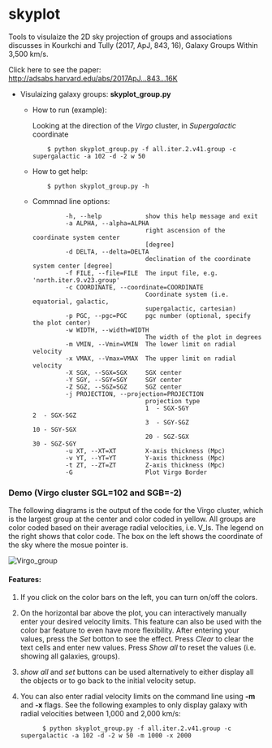# skyplot
Tools to visulaize the 2D sky projection of groups and associations discusses in Kourkchi and Tully (2017, ApJ, 843, 16), Galaxy Groups Within 3,500 km/s. 

Click here to see the paper: http://adsabs.harvard.edu/abs/2017ApJ...843...16K


 * Visulaizing galaxy groups: **skyplot_group.py**
   
   - How to run (example):
   
      Looking at the direction of the *Virgo* cluster, in *Supergalactic* coordinate
   
             $ python skyplot_group.py -f all.iter.2.v41.group -c supergalactic -a 102 -d -2 w 50
    
   - How to get help: 
   
   
             $ python skyplot_group.py -h 
    
   - Commnad line options:
   
   
                  -h, --help            show this help message and exit
                  -a ALPHA, --alpha=ALPHA
                                        right ascension of the coordinate system center
                                        [degree]
                  -d DELTA, --delta=DELTA
                                        declination of the coordinate system center [degree]
                  -f FILE, --file=FILE  The input file, e.g. 'north.iter.9.v23.group'
                  -c COORDINATE, --coordinate=COORDINATE
                                        Coordinate system (i.e. equatorial, galactic,
                                        supergalactic, cartesian)
                  -p PGC, --pgc=PGC     pgc number (optional, specify the plot center)
                  -w WIDTH, --width=WIDTH
                                        The width of the plot in degrees
                  -m VMIN, --Vmin=VMIN  The lower limit on radial velocity
                  -x VMAX, --Vmax=VMAX  The upper limit on radial velocity
                  -X SGX, --SGX=SGX     SGX center
                  -Y SGY, --SGY=SGY     SGY center
                  -Z SGZ, --SGZ=SGZ     SGZ center
                  -j PROJECTION, --projection=PROJECTION
                                        projection type
                                        1  - SGX-SGY                       2  - SGX-SGZ
                                        3  - SGY-SGZ                       10 - SGY-SGX
                                        20 - SGZ-SGX                       30 - SGZ-SGY
                  -u XT, --XT=XT        X-axis thickness (Mpc)
                  -v YT, --YT=YT        Y-axis thickness (Mpc)
                  -t ZT, --ZT=ZT        Z-axis thickness (Mpc)
                  -G                    Plot Virgo Border


### Demo (Virgo cluster SGL=102 and SGB=-2)

The following diagrams is the output of the code for the Virgo cluster, which is the largest group at the center and color coded in yellow. All groups are color coded based on their average radial velocities, i.e. V_ls. The legend on the right shows that color code. The box on the left shows the coordinate of the sky where the mosue pointer is. 
 
![Virgo_group](https://user-images.githubusercontent.com/13570487/74584913-92827a00-4f94-11ea-8b6a-203f7587bb13.png)
 

#### Features:

 1) If you click on the color bars on the left, you can turn on/off the colors.
 
 2) On the horizontal bar above the plot, you can interactively manually enter your desired velocity limits. This feature can also be used with the color bar feature to even have more flexibility. After entering your values, press the *Set* botton to see the effect. Press *Clear* to clear the text cells and enter new values. Press *Show all* to reset the values (i.e. showing all galaxies, groups).
 
 3) *show all* and *set* buttons can be used alternatively to either display all the objects or to go back to the initial velocity setup.
 
 4) You can also enter radial velocity limits on the command line using **-m** and **-x** flags. See the following examples to only display galaxy with radial velocities between 1,000 and 2,000 km/s:
 
              $ python skyplot_group.py -f all.iter.2.v41.group -c supergalactic -a 102 -d -2 w 50 -m 1000 -x 2000

 


